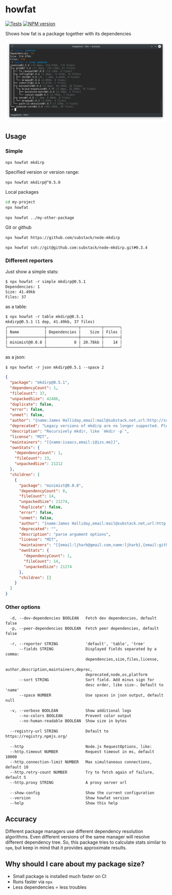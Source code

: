 # howfat
[![Tests](https://github.com/megahertz/howfat/actions/workflows/tests.yml/badge.svg)](https://github.com/megahertz/howfat/actions/workflows/tests.yml)
[![NPM version](https://badge.fury.io/js/howfat.svg)](https://badge.fury.io/js/howfat)

Shows how fat is a package together with its dependencies

![howfat](docs/screenshot.png)

## Usage

### Simple

`npx howfat mkdirp`

Specified version or version range:

`npx howfat mkdirp@^0.5.0`

Local packages

```bash
cd my-project
npx howfat
```

`npx howfat ../my-other-package`

Git or github

`npx howfat https://github.com/substack/node-mkdirp`

`npx howfat ssh://git@github.com:substack/node-mkdirp.git#0.3.4`

### Different reporters

Just show a simple stats:

```
$ npx howfat -r simple mkdirp@0.5.1
Dependencies: 1
Size: 41.49kb
Files: 37
```

as a table:

```
$ npx howfat -r table mkdirp@0.5.1
mkdirp@0.5.1 (1 dep, 41.49kb, 37 files)
╭────────────────┬──────────────┬─────────┬───────╮
│ Name           │ Dependencies │    Size │ Files │
├────────────────┼──────────────┼─────────┼───────┤
│ minimist@0.0.8 │            0 │ 20.78kb │    14 │
╰────────────────┴──────────────┴─────────┴───────╯
```

as a json:

`$ npx howfat -r json mkdirp@0.5.1 --space 2`
```json
{
  "package": "mkdirp@0.5.1",
  "dependencyCount": 1,
  "fileCount": 37,
  "unpackedSize": 42486,
  "duplicate": false,
  "error": false,
  "unmet": false,
  "author": "{name:James Halliday,email:mail@substack.net,url:http://substack.net}",
  "deprecated": "Legacy versions of mkdirp are no longer supported. Please update to mkdirp 1.x. (Note that the API surface has changed to use Promises in 1.x.)",
  "description": "Recursively mkdir, like `mkdir -p`",
  "license": "MIT",
  "maintainers": "[{name:isaacs,email:i@izs.me}]",
  "ownStats": {
    "dependencyCount": 1,
    "fileCount": 23,
    "unpackedSize": 21212
  },
  "children": [
    {
      "package": "minimist@0.0.8",
      "dependencyCount": 0,
      "fileCount": 14,
      "unpackedSize": 21274,
      "duplicate": false,
      "error": false,
      "unmet": false,
      "author": "{name:James Halliday,email:mail@substack.net,url:http://substack.net}",
      "deprecated": "",
      "description": "parse argument options",
      "license": "MIT",
      "maintainers": "[{email:ljharb@gmail.com,name:ljharb},{email:github@tixz.dk,name:emilbayes}]",
      "ownStats": {
        "dependencyCount": 1,
        "fileCount": 14,
        "unpackedSize": 21274
      },
      "children": []
    }
  ]
}
```

### Other options

```
  -d, --dev-dependencies BOOLEAN   Fetch dev dependencies, default false
  -p, --peer-dependencies BOOLEAN  Fetch peer dependencies, default false
  
  -r, --reporter STRING            'default', 'table', 'tree'
      --fields STRING              Displayed fields separated by a comma:
                                   dependencies,size,files,license,
                                   author,description,maintainers,deprec,
                                   deprecated,node,os,platform
      --sort STRING                Sort field. Add minus sign for 
                                   desc order, like size-. Default to 'name'
      --space NUMBER               Use spaces in json output, default null
                                   
  -v, --verbose BOOLEAN            Show additional logs
      --no-colors BOOLEAN          Prevent color output
      --no-human-readable BOOLEAN  Show size in bytes
      
  --registry-url STRING            Default to https://registry.npmjs.org/
                            
  --http                           Node.js RequestOptions, like:
  --http.timeout NUMBER            Request timeout in ms, default 10000
  --http.connection-limit NUMBER   Max simultaneous connections, default 10
  --http.retry-count NUMBER        Try to fetch again of failure, default 5
  --http.proxy STRING              A proxy server url
  
  --show-config                    Show the current configuration
  --version                        Show howfat version
  --help                           Show this help
```

## Accuracy

Different package managers use different dependency resolution algorithms. Even
different versions of the same manager will resolve different dependency tree.
So, this package tries to calculate stats similar to `npm`, but keep in mind that
it provides approximate results.

## Why should I care about my package size?

- Small package is installed much faster on CI
- Runs faster via `npx`
- Less dependencies = less troubles
